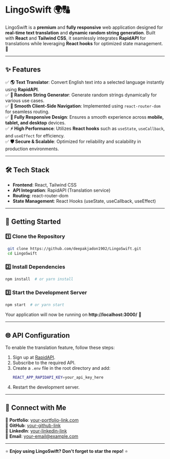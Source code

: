 # LingoSwift 🌍🔠  
LingoSwift is a **premium** and **fully responsive** web application designed for **real-time text translation** and **dynamic random string generation**. Built with **React** and **Tailwind CSS**, it seamlessly integrates **RapidAPI** for translations while leveraging **React hooks** for optimized state management. 🚀  

---

## ✨ Features

✅ **🌎 Text Translator**: Convert English text into a selected language instantly using **RapidAPI**.  
✅ **🔢 Random String Generator**: Generate random strings dynamically for various use cases.  
✅ **🔗 Smooth Client-Side Navigation**: Implemented using `react-router-dom` for seamless routing.  
✅ **📱 Fully Responsive Design**: Ensures a smooth experience across **mobile, tablet, and desktop** devices.  
✅ **⚡ High Performance**: Utilizes **React hooks** such as `useState`, `useCallback`, and `useEffect` for efficiency.  
✅ **🛡️ Secure & Scalable**: Optimized for reliability and scalability in production environments.  

---

## 🛠️ Tech Stack

- **Frontend**: React, Tailwind CSS  
- **API Integration**: RapidAPI (Translation service)  
- **Routing**: react-router-dom  
- **State Management**: React Hooks (useState, useCallback, useEffect)  

---

## 🏁 Getting Started

### 1️⃣ Clone the Repository
```sh
 git clone https://github.com/deepakjadon1902/LingoSwift.git 
 cd LingoSwift
```

### 2️⃣ Install Dependencies
```sh
npm install  # or yarn install
```

### 3️⃣ Start the Development Server
```sh
npm start  # or yarn start
```
Your application will now be running on **http://localhost:3000/** 🚀

---

## 🌐 API Configuration
To enable the translation feature, follow these steps:
1. Sign up at [RapidAPI](https://rapidapi.com/).
2. Subscribe to the required API.
3. Create a `.env` file in the root directory and add:
   ```sh
   REACT_APP_RAPIDAPI_KEY=your_api_key_here
   ```
4. Restart the development server.

---





## 🔗 Connect with Me
💼 **Portfolio**: [your-portfolio-link.com](https://portfolio-deepakjadon1902s-projects.vercel.app/)  
🐙 **GitHub**: [your-github-link](https://github.com/deepakjadon1902)  
💼 **LinkedIn**: [your-linkedin-link](https://www.linkedin.com/in/deepak-jadon-612487272)  
📧 **Email**: [your-email@example.com](mailto:deepakjadon1907@gmail.com)

---

⭐ **Enjoy using LingoSwift? Don't forget to star the repo!** ⭐
